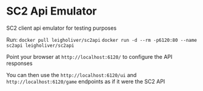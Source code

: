SC2 Api Emulator
================

SC2 client api emulator for testing purposes 

Run:
`docker pull leigholiver/sc2api`
`docker run -d --rm -p6120:80 --name sc2api leigholiver/sc2api`

Point your browser at `http://localhost:6120/` to configure the API responses 

You can then use the `http://localhost:6120/ui` and `http://localhost:6120/game` endpoints as if it were the SC2 API